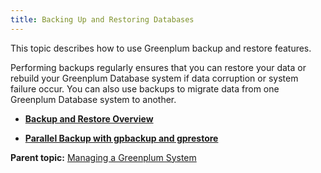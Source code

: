 ```yaml
---
title: Backing Up and Restoring Databases 
---
```


This topic describes how to use Greenplum backup and restore features.

Performing backups regularly ensures that you can restore your data or rebuild your Greenplum Database system if data corruption or system failure occur. You can also use backups to migrate data from one Greenplum Database system to another.

-   **[Backup and Restore Overview](../managing/backup-overview.html)**  

-   **[Parallel Backup with gpbackup and gprestore](../managing/backup-gpbackup.html)**  


**Parent topic:** [Managing a Greenplum System](../managing/partII.html)

